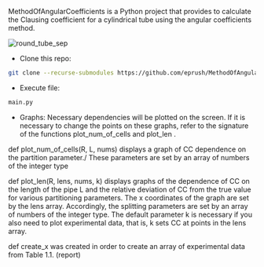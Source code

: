 MethodOfAngularCoefficients is a Python project that provides 
to calculate the Clausing coefficient for a cylindrical tube using the angular coefficients method.


![round_tube_sep](https://github.com/eprush/MethodOfAngularCoefficients/assets/91796933/c945c4fe-9000-4b82-a1e7-6bd013944e41)

- Clone this repo:
```bash
git clone --recurse-submodules https://github.com/eprush/MethodOfAngularCoefficients
```

- Execute file:
```bash
main.py
```

- Graphs:
  Necessary dependencies will be plotted on the screen.
If it is necessary to change the points on these graphs, refer to the signature of the functions 
plot_num_of_cells and plot_len .

def plot_num_of_cells(R, L, nums) displays a graph of CC dependence on the partition parameter./
These parameters are set by an array of numbers of the integer type

def plot_len(R, lens, nums, k) displays graphs of the dependence of CC on the length of the pipe L and the relative deviation of CC from the true value for various partitioning parameters.
The x coordinates of the graph are set by the lens array. Accordingly, the splitting parameters are set by an array of numbers of the integer type.
The default parameter k is necessary if you also need to plot experimental data, that is, k sets CC at points in the lens array.

def create_x was created in order to create an array of experimental data from Table 1.1. (report)

